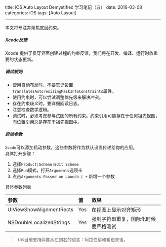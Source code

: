 title: iOS Auto Layout Demystified 学习笔记（五）
date: 2016-03-08 
categories: iOS
tags: [Auto Layout]

---

本文将专注并聚焦底层约束。

##### Xcode反馈

Xcode 提供了贯穿界面创建过程的约束反馈，我们将在开发、编译、运行时收重要的状态更新。

##### 调试规则

- 使用自动布局时，不要忘记设置`translatesAutoresizingMaskIntoConstraints`属性。
- 使用约束时，可以尝试调整优先级来解决冲突。
- 存在约束歧义时，要详细阅读日志。
- 注意检查数学逻辑。
- 调试时，必须考虑参与试图的所有约束。约束引用可能存在于任何祖先视图，而位置引用总是存在于祖先视图中。

##### 启动参数

`Xcode`可以添加启动参数，这些参数将作为默认设置传递给你的应用。<br/>
具体打开步骤：

1. 选择`Product|Scheme|Edit Scheme`
2. 选择`Run`模式，打开`Arguments`选项卡
3. 点击`Arguments Passed on Launch | +` 新增一个参数

具体参数列表

|参数|值|效果|
|:---|:----|:----|
|UIViewShowAlignmentRects|Yes|在视图上显示对齐矩形|
|NSDoubleLocalizedStrings|Yes|强制字符串重复，国际化时候要严格测试|

> `iOS`目前支持两套从左到右的语言：阿拉伯语和希伯来语。
